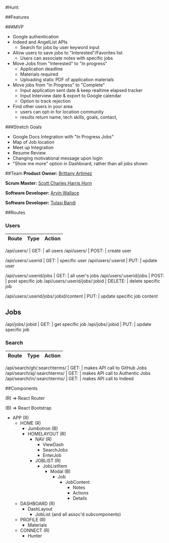 #Hunt:

##Features

###MVP
  * Google authentication
  * Indeed and AngelList APIs
    - Search for jobs by user keyword input
  * Allow users to save jobs to "Interested"/Favorites list
    - Users can associate notes with specific jobs
  * Move Jobs from "Interested" to "In progress"
    - Application deadline
    - Materials required
    - Uploading static PDF of application materials
  * Move jobs from "In Progress" to "Complete"
    - Input application sent date & keep realtime elapsed tracker
    - Input Interview date & export to Google calendar
    - Option to track rejection
  * Find other users in your area
    - users can opt-in for location community
    - results return name, tech skills, goals, contact,



###Stretch Goals
  * Google Docs Integration with "In Progress Jobs"
  * Map of Job location
  * Meet up Integration
  * Resume Review
  * Changing motivational message upon login
  * "Show me more" option in Dashboard, rather than all jobs shown


##Team
**Product Owner:** [Brittany Artimez](https://github.com/bartimez)

**Scrum Master:** [Scott Charles Harris Horn](https://github.com/Scotthorn0)

**Software Developer:** [Arvin Wallace](https://github.com/arvinwallace)

**Software Developer:** [Tulasi Bandi](https://github.com/TulasiBandi)

##Routes

### Users

Route  | Type  | Action
 :---: | :---: | ---

/api/users/ | GET: | all users
/api/users/ | POST: | create user

/api/users/:userid | GET: | specific user
/api/users/:userid | PUT: | update user

/api/users/:userid/jobs        | GET:    | all user's jobs
/api/users/:userid/jobs        | POST:   | post specific job
/api/users/:userid/jobs/:jobid | DELETE: | delete specific job

/api/users/:userid/jobs/:jobid/content | PUT: | update specific job content

## Jobs

/api/jobs/:jobid | GET: | get specific job
/api/jobs/:jobid | PUT: | update specific job

### Search

Route | Type  | Action
:---: | :---: | ---

/api/search/gh/:searchterms/ | GET: | makes API call to GitHub Jobs
/api/search/aj/:searchterms/ | GET: | makes API call to Authentic Jobs
/api/search/in/:searchterms/ | GET: | makes API call to Indeed



##Components

(R) => React Router

(B) => React Bootstrap

* APP (R)
  * HOME (R)
    * Jumbotron (B)
    * HOMELAYOUT (R)
      * NAV (R)
        * ViewDash
        * SearchJobs
        * EnterJob
      * JOBLIST (R)
        * JobListItem
          * Modal (B)
            * Job
              * JobContent
                * Notes
                * Actions
                * Details
  * DASHBOARD (R)
    * DashLayout
      * JobList (and all assoc'd subcomponents)
  * PROFILE (R)
    * Materials
  * CONNECT (R)
    * Hunter

